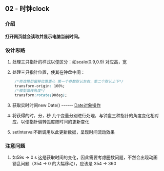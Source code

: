 ## 02 - 时钟clock

### 介绍

#### 		打开网页就会读取并显示电脑当前时间。

### 设计思路

1.  处理三只指针的样式以便区分：如scale(0.9,0.9)    对应高，宽

2. 处理三只指针位置，使其在钟盘中间：

   ```css
    /*修改模型偏移位置重心 第一个参数默认左右，第二个默认上下*/
    transform-origin: 100%;
    /*模型偏转角度*/
    transform:rotate(90deg);
   ```

3. 获取实时时间new Date() ------ [Date对象操作](https://www.w3school.com.cn/jsref/jsref_obj_date.asp)

4. 将获得的时，分，秒   几个变量分别进行处理，与钟盘三种指针的角度变化相对应，以便指针偏转弧度随时间的更新变化

5. setInterval不断调用以此更新数据，呈现时间流动效果

### 注意问题

1. 如59s -> 0 s  这是获取时间的变化，因此需要考虑圈数问题，不然会出现动画错乱问题（354 -> 0 的大幅移动），应该是 354 -> 360

